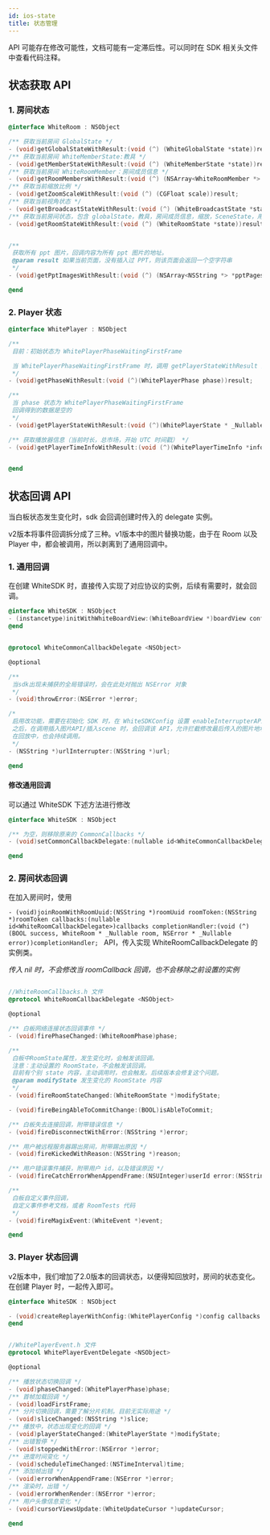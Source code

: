 ```yaml
---
id: ios-state
title: 状态管理
---
```


API 可能存在修改可能性，文档可能有一定滞后性。可以同时在 SDK 相关头文件中查看代码注释。

## 状态获取 API
### 1. 房间状态

```Objective-C
@interface WhiteRoom : NSObject

/** 获取当前房间 GlobalState */
- (void)getGlobalStateWithResult:(void (^) (WhiteGlobalState *state))result;
/** 获取当前房间 WhiteMemberState:教具 */
- (void)getMemberStateWithResult:(void (^) (WhiteMemberState *state))result;
/** 获取当前房间 WhiteRoomMember：房间成员信息 */
- (void)getRoomMembersWithResult:(void (^) (NSArray<WhiteRoomMember *> *roomMembers))result;
/** 获取当前缩放比例 */
- (void)getZoomScaleWithResult:(void (^) (CGFloat scale))result;
/** 获取当前视角状态 */
- (void)getBroadcastStateWithResult:(void (^) (WhiteBroadcastState *state))result;
/** 获取当前房间状态，包含 globalState，教具，房间成员信息，缩放，SceneState，用户视角状态 */
- (void)getRoomStateWithResult:(void (^) (WhiteRoomState *state))result;


/**
 获取所有 ppt 图片，回调内容为所有 ppt 图片的地址。
 @param result 如果当前页面，没有插入过 PPT，则该页面会返回一个空字符串
 */
- (void)getPptImagesWithResult:(void (^) (NSArray<NSString *> *pptPages))result DEPRECATED_MSG_ATTRIBUTE("使用 getScenesWithResult:");

@end
```

### 2. Player 状态

```Objective-C
@interface WhitePlayer : NSObject

/**
 目前：初始状态为 WhitePlayerPhaseWaitingFirstFrame

 当 WhitePlayerPhaseWaitingFirstFrame 时，调用 getPlayerStateWithResult 返回值可能为空。
 */
- (void)getPhaseWithResult:(void (^)(WhitePlayerPhase phase))result;

/**
 当 phase 状态为 WhitePlayerPhaseWaitingFirstFrame
 回调得到的数据是空的
 */
- (void)getPlayerStateWithResult:(void (^)(WhitePlayerState * _Nullable state))result;

/** 获取播放器信息（当前时长，总市场，开始 UTC 时间戳） */
- (void)getPlayerTimeInfoWithResult:(void (^)(WhitePlayerTimeInfo *info))result;


@end
```

## 状态回调 API

当白板状态发生变化时，sdk 会回调创建时传入的 delegate 实例。

v2版本将事件回调拆分成了三种。v1版本中的图片替换功能，由于在 Room 以及 Player 中，都会被调用，所以剥离到了通用回调中。

### 1. 通用回调

在创建 WhiteSDK 时，直接传入实现了对应协议的实例，后续有需要时，就会回调。

```Objective-C
@interface WhiteSDK : NSObject
- (instancetype)initWithWhiteBoardView:(WhiteBoardView *)boardView config:(WhiteSdkConfiguration *)config commonCallbackDelegate:(nullable id<WhiteCommonCallbackDelegate>)callback;
@end
```

```Objective-C

@protocol WhiteCommonCallbackDelegate <NSObject>

@optional

/**
 当sdk出现未捕获的全局错误时，会在此处对抛出 NSError 对象
 */
- (void)throwError:(NSError *)error;

/*
 启用改功能，需要在初始化 SDK 时，在 WhiteSDKConfig 设置 enableInterrupterAPI 为 YES; 初始化后，无法更改。
 之后，在调用插入图片API/插入scene 时，会回调该 API，允许拦截修改最后传入的图片地址。
 在回放中，也会持续调用。
 */
- (NSString *)urlInterrupter:(NSString *)url;

@end

```

#### 修改通用回调

可以通过 WhiteSDK 下述方法进行修改

```Objective-C
@interface WhiteSDK : NSObject

/** 为空，则移除原来的 CommonCallbacks */
- (void)setCommonCallbackDelegate:(nullable id<WhiteCommonCallbackDelegate>)callbackDelegate;

@end
```

### 2. 房间状态回调

在加入房间时，使用 

`- (void)joinRoomWithRoomUuid:(NSString *)roomUuid roomToken:(NSString *)roomToken callbacks:(nullable id<WhiteRoomCallbackDelegate>)callbacks completionHandler:(void (^) (BOOL success, WhiteRoom * _Nullable room, NSError * _Nullable error))completionHandler;
` API，传入实现 WhiteRoomCallbackDelegate 的实例类。

*传入 nil 时，不会修改当 roomCallback 回调，也不会移除之前设置的实例*

```Objective-C

//WhiteRoomCallbacks.h 文件
@protocol WhiteRoomCallbackDelegate <NSObject>

@optional

/** 白板网络连接状态回调事件 */
- (void)firePhaseChanged:(WhiteRoomPhase)phase;

/**
 白板中RoomState属性，发生变化时，会触发该回调。
 注意：主动设置的 RoomState，不会触发该回调。
 目前有个别 state 内容，主动调用时，也会触发。后续版本会修复这个问题。
 @param modifyState 发生变化的 RoomState 内容
 */
- (void)fireRoomStateChanged:(WhiteRoomState *)modifyState;

- (void)fireBeingAbleToCommitChange:(BOOL)isAbleToCommit;

/** 白板失去连接回调，附带错误信息 */
- (void)fireDisconnectWithError:(NSString *)error;

/** 用户被远程服务器踢出房间，附带踢出原因 */
- (void)fireKickedWithReason:(NSString *)reason;

/** 用户错误事件捕获，附带用户 id，以及错误原因 */
- (void)fireCatchErrorWhenAppendFrame:(NSUInteger)userId error:(NSString *)error;

/**
 白板自定义事件回调，
 自定义事件参考文档，或者 RoomTests 代码
 */
- (void)fireMagixEvent:(WhiteEvent *)event;

@end
```

### 3. Player 状态回调

v2版本中，我们增加了2.0版本的回调状态，以便得知回放时，房间的状态变化。
在创建 Player 时，一起传入即可。

```Objective-C
@interface WhiteSDK : NSObject

- (void)createReplayerWithConfig:(WhitePlayerConfig *)config callbacks:(nullable id<WhitePlayerEventDelegate>)eventCallbacks completionHandler:(void (^) (BOOL success, WhitePlayer * _Nullable player, NSError * _Nullable error))completionHandler;
@end
```

```Objective-C

//WhitePlayerEvent.h 文件
@protocol WhitePlayerEventDelegate <NSObject>

@optional

/** 播放状态切换回调 */
- (void)phaseChanged:(WhitePlayerPhase)phase;
/** 首帧加载回调 */
- (void)loadFirstFrame;
/** 分片切换回调，需要了解分片机制。目前无实际用途 */
- (void)sliceChanged:(NSString *)slice;
/** 播放中，状态出现变化的回调 */
- (void)playerStateChanged:(WhitePlayerState *)modifyState;
/** 出错暂停 */
- (void)stoppedWithError:(NSError *)error;
/** 进度时间变化 */
- (void)scheduleTimeChanged:(NSTimeInterval)time;
/** 添加帧出错 */
- (void)errorWhenAppendFrame:(NSError *)error;
/** 渲染时，出错 */
- (void)errorWhenRender:(NSError *)error;
/** 用户头像信息变化 */
- (void)cursorViewsUpdate:(WhiteUpdateCursor *)updateCursor;

@end

```
